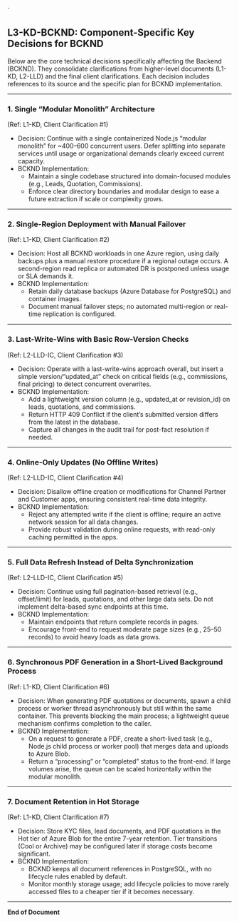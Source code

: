 `
## L3-KD-BCKND: Component-Specific Key Decisions for BCKND

Below are the core technical decisions specifically affecting the Backend (BCKND). They consolidate clarifications from higher-level documents (L1-KD, L2-LLD) and the final client clarifications. Each decision includes references to its source and the specific plan for BCKND implementation.

---

### 1. Single “Modular Monolith” Architecture
(Ref: L1-KD, Client Clarification #1)

- Decision: Continue with a single containerized Node.js “modular monolith” for ~400–600 concurrent users. Defer splitting into separate services until usage or organizational demands clearly exceed current capacity.  
- BCKND Implementation:  
  - Maintain a single codebase structured into domain-focused modules (e.g., Leads, Quotation, Commissions).  
  - Enforce clear directory boundaries and modular design to ease a future extraction if scale or complexity grows.

---

### 2. Single-Region Deployment with Manual Failover
(Ref: L1-KD, Client Clarification #2)

- Decision: Host all BCKND workloads in one Azure region, using daily backups plus a manual restore procedure if a regional outage occurs. A second-region read replica or automated DR is postponed unless usage or SLA demands it.  
- BCKND Implementation:  
  - Retain daily database backups (Azure Database for PostgreSQL) and container images.  
  - Document manual failover steps; no automated multi-region or real-time replication is configured.

---

### 3. Last-Write-Wins with Basic Row-Version Checks
(Ref: L2-LLD-IC, Client Clarification #3)

- Decision: Operate with a last-write-wins approach overall, but insert a simple version/“updated_at” check on critical fields (e.g., commissions, final pricing) to detect concurrent overwrites.  
- BCKND Implementation:  
  - Add a lightweight version column (e.g., updated_at or revision_id) on leads, quotations, and commissions.  
  - Return HTTP 409 Conflict if the client’s submitted version differs from the latest in the database.  
  - Capture all changes in the audit trail for post-fact resolution if needed.

---

### 4. Online-Only Updates (No Offline Writes)
(Ref: L2-LLD-IC, Client Clarification #4)

- Decision: Disallow offline creation or modifications for Channel Partner and Customer apps, ensuring consistent real-time data integrity.  
- BCKND Implementation:  
  - Reject any attempted write if the client is offline; require an active network session for all data changes.  
  - Provide robust validation during online requests, with read-only caching permitted in the apps.

---

### 5. Full Data Refresh Instead of Delta Synchronization
(Ref: L2-LLD-IC, Client Clarification #5)

- Decision: Continue using full pagination-based retrieval (e.g., offset/limit) for leads, quotations, and other large data sets. Do not implement delta-based sync endpoints at this time.  
- BCKND Implementation:  
  - Maintain endpoints that return complete records in pages.  
  - Encourage front-end to request moderate page sizes (e.g., 25–50 records) to avoid heavy loads as data grows.

---

### 6. Synchronous PDF Generation in a Short-Lived Background Process
(Ref: L1-KD, Client Clarification #6)

- Decision: When generating PDF quotations or documents, spawn a child process or worker thread asynchronously but still within the same container. This prevents blocking the main process; a lightweight queue mechanism confirms completion to the caller.  
- BCKND Implementation:  
  - On a request to generate a PDF, create a short-lived task (e.g., Node.js child process or worker pool) that merges data and uploads to Azure Blob.  
  - Return a “processing” or “completed” status to the front-end. If large volumes arise, the queue can be scaled horizontally within the modular monolith.

---

### 7. Document Retention in Hot Storage
(Ref: L1-KD, Client Clarification #7)

- Decision: Store KYC files, lead documents, and PDF quotations in the Hot tier of Azure Blob for the entire 7-year retention. Tier transitions (Cool or Archive) may be configured later if storage costs become significant.  
- BCKND Implementation:  
  - BCKND keeps all document references in PostgreSQL, with no lifecycle rules enabled by default.  
  - Monitor monthly storage usage; add lifecycle policies to move rarely accessed files to a cheaper tier if it becomes necessary.

---

**End of Document**
```
